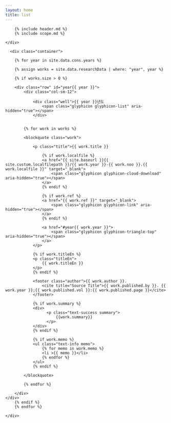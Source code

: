 ```yaml
---
layout: home
title: list
---
```


<div class="section">
	<div class="container">

		{% include header.md %}
		{% include scope.md %}

	</div>
</div>


  <div class="section">

	  <div class="container">

		{% for year in site.data.cons.years %}

		{% assign works = site.data.researchData | where: "year", year %}

		{% if works.size > 0 %}

		<div class="row" id="year{{ year }}">
			<div class="col-sm-12">

				<div class="well">{{ year }}년도
					<span class="glyphicon glyphicon-list" aria-hidden="true"></span>
				</div>


			{% for work in works %}

			<blockquote class="work">

				<p class="title">{{ work.title }}

					{% if work.localfile %}
					<a href="{{ site.baseurl }}{{ site.custom.localfilepath }}/{{ work.year }}-{{ work.noo }}.{{ work.localfile }}" target="_blank">
						<span class="glyphicon glyphicon-cloud-download" aria-hidden="true"></span>
					</a>
					{% endif %}

					{% if work.ref %}
					<a href="{{ work.ref }}" target="_blank">
						<span class="glyphicon glyphicon-link" aria-hidden="true"></span>
					</a>
					{% endif %}

					<a href="#year{{ work.year }}">
						<span class="glyphicon glyphicon-triangle-top" aria-hidden="true"></span>
					</a>
				</p>

				{% if work.titleEn %}
				<p class="titleEn">
					{{ work.titleEn }}
				</p>
				{% endif %}

				<footer class="author">{{ work.author }}.
					<cite title="Source Title">{{ work.published.by }}. {{ work.year }};{{ work.published.vol }}:{{ work.published.page }}</cite>
				</footer>

				{% if work.summary %}
				<div>
					  <p class="text-success summary">
						  {{work.summary}}
					  </p>
				</div>
				{% endif %}

				{% if work.memo %}
				<ul class="text-info memo">
					{% for memo in work.memo %}
					<li >{{ memo }}</li>
					{% endfor %}
				</ul>
				{% endif %}

			</blockquote>

			{% endfor %}

		</div>
	</div>
		{% endif %}
		{% endfor %}

	</div>
</div>
